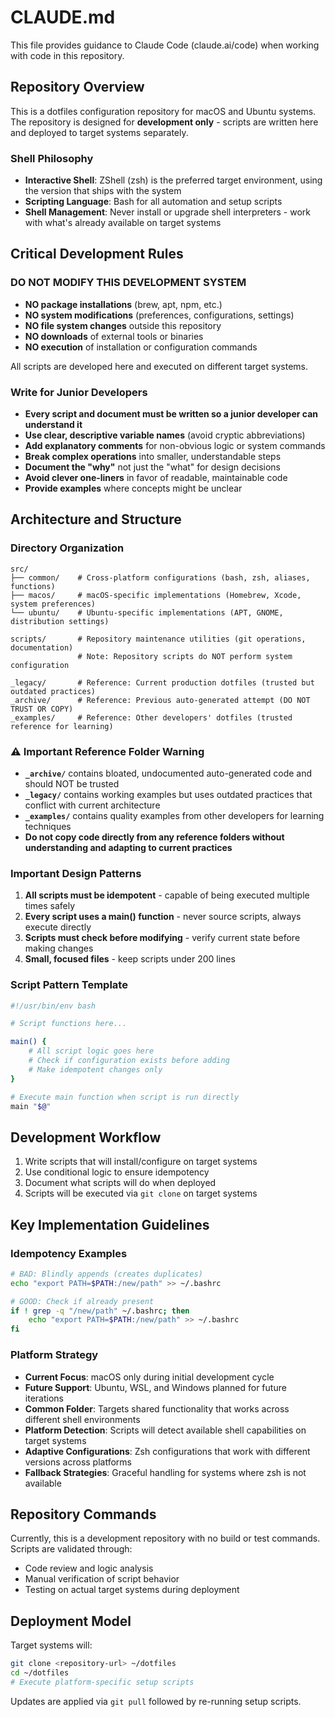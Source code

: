 # CLAUDE.md

This file provides guidance to Claude Code (claude.ai/code) when working with code in this repository.

## Repository Overview

This is a dotfiles configuration repository for macOS and Ubuntu systems. The repository is designed for **development only** - scripts are written here and deployed to target systems separately.

### Shell Philosophy
- **Interactive Shell**: ZShell (zsh) is the preferred target environment, using the version that ships with the system
- **Scripting Language**: Bash for all automation and setup scripts
- **Shell Management**: Never install or upgrade shell interpreters - work with what's already available on target systems

## Critical Development Rules

### DO NOT MODIFY THIS DEVELOPMENT SYSTEM
- **NO package installations** (brew, apt, npm, etc.)
- **NO system modifications** (preferences, configurations, settings)
- **NO file system changes** outside this repository
- **NO downloads** of external tools or binaries
- **NO execution** of installation or configuration commands

All scripts are developed here and executed on different target systems.

### Write for Junior Developers
- **Every script and document must be written so a junior developer can understand it**
- **Use clear, descriptive variable names** (avoid cryptic abbreviations)
- **Add explanatory comments** for non-obvious logic or system commands
- **Break complex operations** into smaller, understandable steps
- **Document the "why"** not just the "what" for design decisions
- **Avoid clever one-liners** in favor of readable, maintainable code
- **Provide examples** where concepts might be unclear

## Architecture and Structure

### Directory Organization

```
src/
├── common/    # Cross-platform configurations (bash, zsh, aliases, functions)
├── macos/     # macOS-specific implementations (Homebrew, Xcode, system preferences)
└── ubuntu/    # Ubuntu-specific implementations (APT, GNOME, distribution settings)

scripts/       # Repository maintenance utilities (git operations, documentation)
               # Note: Repository scripts do NOT perform system configuration

_legacy/       # Reference: Current production dotfiles (trusted but outdated practices)
_archive/      # Reference: Previous auto-generated attempt (DO NOT TRUST OR COPY)
_examples/     # Reference: Other developers' dotfiles (trusted reference for learning)
```

### ⚠️ Important Reference Folder Warning
- **`_archive/`** contains bloated, undocumented auto-generated code and should NOT be trusted
- **`_legacy/`** contains working examples but uses outdated practices that conflict with current architecture
- **`_examples/`** contains quality examples from other developers for learning techniques
- **Do not copy code directly from any reference folders without understanding and adapting to current practices**

### Important Design Patterns

1. **All scripts must be idempotent** - capable of being executed multiple times safely
2. **Every script uses a main() function** - never source scripts, always execute directly
3. **Scripts must check before modifying** - verify current state before making changes
4. **Small, focused files** - keep scripts under 200 lines

### Script Pattern Template

```bash
#!/usr/bin/env bash

# Script functions here...

main() {
    # All script logic goes here
    # Check if configuration exists before adding
    # Make idempotent changes only
}

# Execute main function when script is run directly
main "$@"
```

## Development Workflow

1. Write scripts that will install/configure on target systems
2. Use conditional logic to ensure idempotency
3. Document what scripts will do when deployed
4. Scripts will be executed via `git clone` on target systems

## Key Implementation Guidelines

### Idempotency Examples

```bash
# BAD: Blindly appends (creates duplicates)
echo "export PATH=$PATH:/new/path" >> ~/.bashrc

# GOOD: Check if already present
if ! grep -q "/new/path" ~/.bashrc; then
    echo "export PATH=$PATH:/new/path" >> ~/.bashrc
fi
```

### Platform Strategy

- **Current Focus**: macOS only during initial development cycle
- **Future Support**: Ubuntu, WSL, and Windows planned for future iterations
- **Common Folder**: Targets shared functionality that works across different shell environments
- **Platform Detection**: Scripts will detect available shell capabilities on target systems
- **Adaptive Configurations**: Zsh configurations that work with different versions across platforms
- **Fallback Strategies**: Graceful handling for systems where zsh is not available

## Repository Commands

Currently, this is a development repository with no build or test commands. Scripts are validated through:
- Code review and logic analysis
- Manual verification of script behavior
- Testing on actual target systems during deployment

## Deployment Model

Target systems will:
```bash
git clone <repository-url> ~/dotfiles
cd ~/dotfiles
# Execute platform-specific setup scripts
```

Updates are applied via `git pull` followed by re-running setup scripts.